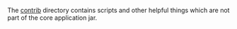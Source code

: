 The [contrib](https://goo.gl/DUHNBH) directory contains scripts and other helpful things which are not part of the core application jar. 